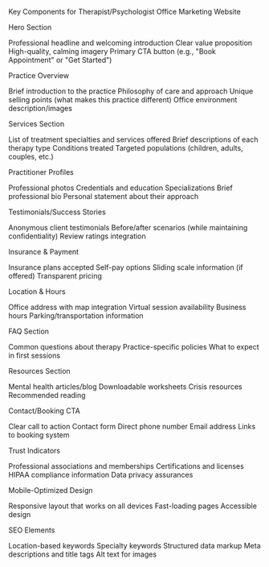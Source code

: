 Key Components for Therapist/Psychologist Office Marketing Website

Hero Section

Professional headline and welcoming introduction
Clear value proposition
High-quality, calming imagery
Primary CTA button (e.g., "Book Appointment" or "Get Started")


Practice Overview

Brief introduction to the practice
Philosophy of care and approach
Unique selling points (what makes this practice different)
Office environment description/images


Services Section

List of treatment specialties and services offered
Brief descriptions of each therapy type
Conditions treated
Targeted populations (children, adults, couples, etc.)


Practitioner Profiles

Professional photos
Credentials and education
Specializations
Brief professional bio
Personal statement about their approach


Testimonials/Success Stories

Anonymous client testimonials
Before/after scenarios (while maintaining confidentiality)
Review ratings integration


Insurance & Payment

Insurance plans accepted
Self-pay options
Sliding scale information (if offered)
Transparent pricing


Location & Hours

Office address with map integration
Virtual session availability
Business hours
Parking/transportation information


FAQ Section

Common questions about therapy
Practice-specific policies
What to expect in first sessions


Resources Section

Mental health articles/blog
Downloadable worksheets
Crisis resources
Recommended reading


Contact/Booking CTA

Clear call to action
Contact form
Direct phone number
Email address
Links to booking system


Trust Indicators

Professional associations and memberships
Certifications and licenses
HIPAA compliance information
Data privacy assurances


Mobile-Optimized Design

Responsive layout that works on all devices
Fast-loading pages
Accessible design


SEO Elements

Location-based keywords
Specialty keywords
Structured data markup
Meta descriptions and title tags
Alt text for images